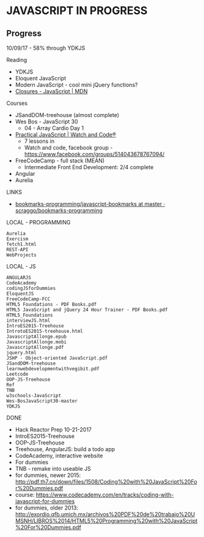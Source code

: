 # JAVASCRIPT IN PROGRESS

## Progress
10/09/17 - 58% through YDKJS

Reading
- YDKJS
- Eloquent JavaScript
- Modern JavaScript - cool mini jQuery functions?
- [Closures - JavaScript | MDN](https://developer.mozilla.org/en-US/docs/Web/JavaScript/Closures)

Courses
- JSandDOM-treehouse (almost complete)
- Wes Bos - JavaScript 30
    - 04 - Array Cardio Day 1
- [Practical JavaScript | Watch and Code®](https://watchandcode.com/p/practical-javascript)
    - 7 lessons in
    - Watch and code, facebook group - https://www.facebook.com/groups/514043678767094/
- FreeCodeCamp - full stack (MEAN)
    - Intermediate Front End Development: 2/4 complete
- Angular
- Aurelia

LINKS
* [bookmarks-programming/javascript-bookmarks at master · scraggo/bookmarks-programming](https://github.com/scraggo/bookmarks-programming/tree/master/javascript-bookmarks)


LOCAL - PROGRAMMING
```
Aurelia
Exercism
fetch1.html
REST-API
WebProjects
```

LOCAL - JS
```
ANGULARJS
CodeAcademy
codingJSforDummies
EloquentJS
FreeCodeCamp-FCC
HTML5 Foundations - PDF Books.pdf
HTML5 JavaScript and jQuery 24 Hour Trainer - PDF Books.pdf
HTML5_Foundations
interviewJS.html
IntroES2015-Treehouse
IntrotoES2015-treehouse.html
JavascriptAllonge.epub
JavascriptAllonge.mobi
JavascriptAllonge.pdf
jquery.html
JSHP - Object-oriented JavaScript.pdf
JSandDOM-treehouse
learnwebdevelopmentwithvegibit.pdf
Leetcode
OOP-JS-Treehouse
Ref
TNB
w3schools-JavaScript
Wes-BosJavaScript30-master
YDKJS
```



DONE
- Hack Reactor Prep 10-21-2017
- IntroES2015-Treehouse
- OOP-JS-Treehouse
- Treehouse, AngularJS: build a todo app
- CodeAcademy, interactive website
- For dummies
- TNB - remake into useable JS
- for dummies, newer 2015: http://pdf.th7.cn/down/files/1508/Coding%20with%20JavaScript%20For%20Dummies.pdf
- course: https://www.codecademy.com/en/tracks/coding-with-javascript-for-dummies
- for dummies, older 2013: http://exordio.qfb.umich.mx/archivos%20PDF%20de%20trabajo%20UMSNH/LIBROS%2014/HTML5%20Programming%20with%20JavaScript%20For%20Dummies.pdf
